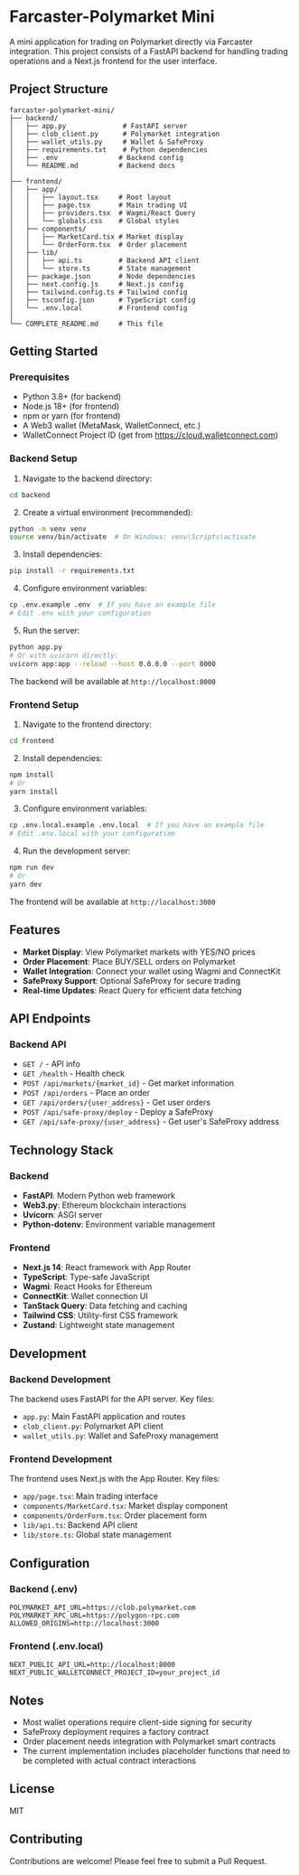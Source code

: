 # Farcaster-Polymarket Mini

A mini application for trading on Polymarket directly via Farcaster integration. This project consists of a FastAPI backend for handling trading operations and a Next.js frontend for the user interface.

## Project Structure

```
farcaster-polymarket-mini/
├── backend/
│   ├── app.py              # FastAPI server
│   ├── clob_client.py      # Polymarket integration
│   ├── wallet_utils.py     # Wallet & SafeProxy
│   ├── requirements.txt    # Python dependencies
│   ├── .env               # Backend config
│   └── README.md          # Backend docs
│
├── frontend/
│   ├── app/
│   │   ├── layout.tsx     # Root layout
│   │   ├── page.tsx       # Main trading UI
│   │   ├── providers.tsx  # Wagmi/React Query
│   │   └── globals.css    # Global styles
│   ├── components/
│   │   ├── MarketCard.tsx # Market display
│   │   └── OrderForm.tsx  # Order placement
│   ├── lib/
│   │   ├── api.ts         # Backend API client
│   │   └── store.ts       # State management
│   ├── package.json       # Node dependencies
│   ├── next.config.js     # Next.js config
│   ├── tailwind.config.ts # Tailwind config
│   ├── tsconfig.json      # TypeScript config
│   └── .env.local         # Frontend config
│
└── COMPLETE_README.md     # This file
```

## Getting Started

### Prerequisites

- Python 3.8+ (for backend)
- Node.js 18+ (for frontend)
- npm or yarn (for frontend)
- A Web3 wallet (MetaMask, WalletConnect, etc.)
- WalletConnect Project ID (get from https://cloud.walletconnect.com)

### Backend Setup

1. Navigate to the backend directory:
```bash
cd backend
```

2. Create a virtual environment (recommended):
```bash
python -m venv venv
source venv/bin/activate  # On Windows: venv\Scripts\activate
```

3. Install dependencies:
```bash
pip install -r requirements.txt
```

4. Configure environment variables:
```bash
cp .env.example .env  # If you have an example file
# Edit .env with your configuration
```

5. Run the server:
```bash
python app.py
# Or with uvicorn directly:
uvicorn app:app --reload --host 0.0.0.0 --port 8000
```

The backend will be available at `http://localhost:8000`

### Frontend Setup

1. Navigate to the frontend directory:
```bash
cd frontend
```

2. Install dependencies:
```bash
npm install
# Or
yarn install
```

3. Configure environment variables:
```bash
cp .env.local.example .env.local  # If you have an example file
# Edit .env.local with your configuration
```

4. Run the development server:
```bash
npm run dev
# Or
yarn dev
```

The frontend will be available at `http://localhost:3000`

## Features

- **Market Display**: View Polymarket markets with YES/NO prices
- **Order Placement**: Place BUY/SELL orders on Polymarket
- **Wallet Integration**: Connect your wallet using Wagmi and ConnectKit
- **SafeProxy Support**: Optional SafeProxy for secure trading
- **Real-time Updates**: React Query for efficient data fetching

## API Endpoints

### Backend API

- `GET /` - API info
- `GET /health` - Health check
- `POST /api/markets/{market_id}` - Get market information
- `POST /api/orders` - Place an order
- `GET /api/orders/{user_address}` - Get user orders
- `POST /api/safe-proxy/deploy` - Deploy a SafeProxy
- `GET /api/safe-proxy/{user_address}` - Get user's SafeProxy address

## Technology Stack

### Backend
- **FastAPI**: Modern Python web framework
- **Web3.py**: Ethereum blockchain interactions
- **Uvicorn**: ASGI server
- **Python-dotenv**: Environment variable management

### Frontend
- **Next.js 14**: React framework with App Router
- **TypeScript**: Type-safe JavaScript
- **Wagmi**: React Hooks for Ethereum
- **ConnectKit**: Wallet connection UI
- **TanStack Query**: Data fetching and caching
- **Tailwind CSS**: Utility-first CSS framework
- **Zustand**: Lightweight state management

## Development

### Backend Development

The backend uses FastAPI for the API server. Key files:
- `app.py`: Main FastAPI application and routes
- `clob_client.py`: Polymarket API client
- `wallet_utils.py`: Wallet and SafeProxy management

### Frontend Development

The frontend uses Next.js with the App Router. Key files:
- `app/page.tsx`: Main trading interface
- `components/MarketCard.tsx`: Market display component
- `components/OrderForm.tsx`: Order placement form
- `lib/api.ts`: Backend API client
- `lib/store.ts`: Global state management

## Configuration

### Backend (.env)

```env
POLYMARKET_API_URL=https://clob.polymarket.com
POLYMARKET_RPC_URL=https://polygon-rpc.com
ALLOWED_ORIGINS=http://localhost:3000
```

### Frontend (.env.local)

```env
NEXT_PUBLIC_API_URL=http://localhost:8000
NEXT_PUBLIC_WALLETCONNECT_PROJECT_ID=your_project_id
```

## Notes

- Most wallet operations require client-side signing for security
- SafeProxy deployment requires a factory contract
- Order placement needs integration with Polymarket smart contracts
- The current implementation includes placeholder functions that need to be completed with actual contract interactions

## License

MIT

## Contributing

Contributions are welcome! Please feel free to submit a Pull Request.

